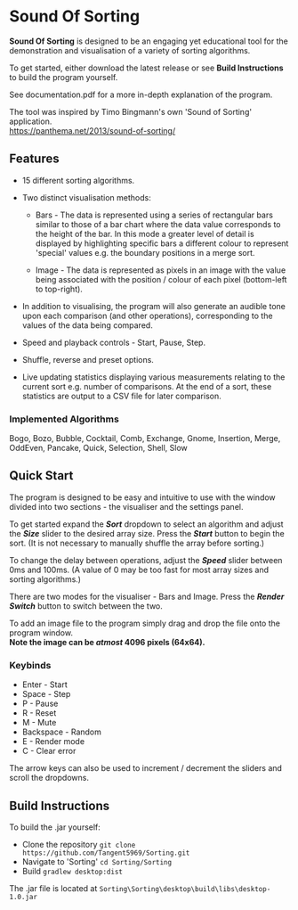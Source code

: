 # Sound Of Sorting

**Sound Of Sorting** is designed to be an engaging yet educational tool for the demonstration and visualisation 
of a variety of sorting algorithms. 

To get started, either download the latest release or see **Build Instructions** to build the program yourself.

See documentation.pdf for a more in-depth explanation of the program.

The tool was inspired by Timo Bingmann's own 'Sound of Sorting' application.  
https://panthema.net/2013/sound-of-sorting/

## Features

* 15 different sorting algorithms.

* Two distinct visualisation methods:
  * Bars  - The data is represented using a series of rectangular bars similar to those of a bar chart where the 
  data value corresponds to the height of the bar. In this mode a greater level of detail is displayed by highlighting 
  specific bars a different colour to represent 'special' values e.g. the boundary positions in a merge sort. 
  
  * Image - The data is represented as pixels in an image with the value being associated with the position / colour 
  of each pixel (bottom-left to top-right).

* In addition to visualising, the program will also generate an audible tone upon each comparison (and 
other operations), corresponding to the values of the data being compared.

* Speed and playback controls - Start, Pause, Step.

* Shuffle, reverse and preset options.

* Live updating statistics displaying various measurements relating to 
the current sort e.g. number of comparisons. At the end of a sort, these statistics are output to a CSV file 
for later comparison.

### Implemented Algorithms

Bogo, Bozo, Bubble, Cocktail, Comb, Exchange, Gnome, Insertion, Merge, OddEven, Pancake, Quick, Selection, Shell, Slow

## Quick Start

The program is designed to be easy and intuitive to use with the window divided into two sections - the 
visualiser and the settings panel.

To get started expand the ***Sort*** dropdown to select an algorithm and adjust the ***Size*** slider to the 
desired array size. Press the ***Start*** button to begin the sort. (It is not necessary to manually shuffle 
the array before sorting.)

To change the delay between operations, adjust the ***Speed*** slider between 0ms and 100ms. (A value of 0 may 
be too fast for most array sizes and sorting algorithms.)

There are two modes for the visualiser - Bars and Image. Press the ***Render Switch*** button to switch between 
the two.

To add an image file to the program simply drag and drop the file onto the program window.  
**Note the image can be _atmost_ 4096 pixels (64x64).**

### Keybinds

* Enter - Start  
* Space - Step  
* P - Pause  
* R - Reset  
* M - Mute  
* Backspace - Random  
* E - Render mode  
* C - Clear error

The arrow keys can also be used to increment / decrement the sliders and scroll the dropdowns.

## Build Instructions

To build the .jar yourself:
* Clone the repository `git clone https://github.com/Tangent5969/Sorting.git`  
* Navigate to 'Sorting' `cd Sorting/Sorting`  
* Build `gradlew desktop:dist`

The .jar file is located at `Sorting\Sorting\desktop\build\libs\desktop-1.0.jar`
